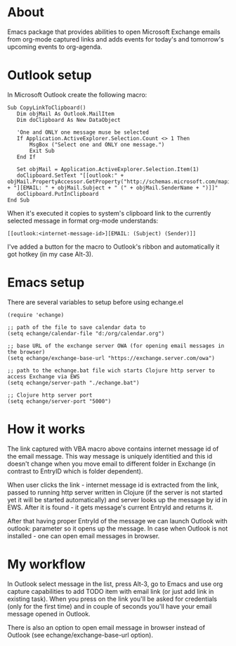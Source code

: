 
# About

Emacs package that provides abilities to open Microsoft Exchange emails from org-mode captured links and adds events for today's and tomorrow's upcoming events to org-agenda.

# Outlook setup

In Microsoft Outlook create the following macro:

```
Sub CopyLinkToClipboard()
   Dim objMail As Outlook.MailItem
   Dim doClipboard As New DataObject

   'One and ONLY one message muse be selected
   If Application.ActiveExplorer.Selection.Count <> 1 Then
       MsgBox ("Select one and ONLY one message.")
       Exit Sub
   End If

   Set objMail = Application.ActiveExplorer.Selection.Item(1)
   doClipboard.SetText "[[outlook:" + objMail.PropertyAccessor.GetProperty("http://schemas.microsoft.com/mapi/proptag/0x1035001F") + "][EMAIL: " + objMail.Subject + " (" + objMail.SenderName + ")]]"
   doClipboard.PutInClipboard
End Sub
```

When it's executed it copies to system's clipboard link to the currently selected message in format org-mode understands:

```
[[outlook:<internet-message-id>][EMAIL: (Subject) (Sender)]]
```

I've added a button for the macro to Outlook's ribbon and automatically it got hotkey (in my case Alt-3).

# Emacs setup

There are several variables to setup before using echange.el

```elisp
(require 'echange)

;; path of the file to save calendar data to
(setq echange/calendar-file "d:/org/calendar.org")

;; base URL of the exchange server OWA (for opening email messages in the browser)
(setq echange/exchange-base-url "https://exchange.server.com/owa")

;; path to the echange.bat file wich starts Clojure http server to access Exchange via EWS
(setq echange/server-path "./echange.bat")

;; Clojure http server port
(setq echange/server-port "5000")
```

# How it works

The link captured with VBA macro above contains internet message id of the email message. This way message is uniquely identitied and this id doesn't change when you move email to different folder in Exchange (in contrast to EntryID which is folder dependent).

When user clicks the link - internet message id is extracted from the link, passed to running http server written in Clojure (if the server is not started yet it will be started automatically) and server looks up the message by id in EWS. After it is found - it gets message's current EntryId and returns it.

After that having proper EntryId of the message we can launch Outlook with outlook:<EntryId> parameter so it opens up the message. In case when Outlook is not installed - one can open email messages in browser.

# My workflow

In Outlook select message in the list, press Alt-3, go to Emacs and use org capture capabilities to add TODO item with email link (or just add link in existing task). When you press on the link you'll be asked for credentials (only for the first time) and in couple of seconds you'll have your email message opened in Outlook.

There is also an option to open email message in browser instead of Outlook (see echange/exchange-base-url option).
